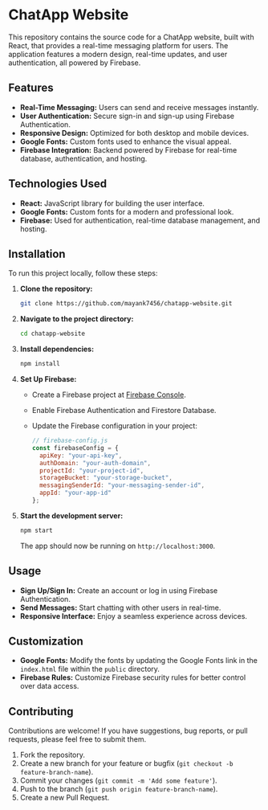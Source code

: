 # ChatApp Website

This repository contains the source code for a ChatApp website, built with React, that provides a real-time messaging platform for users. The application features a modern design, real-time updates, and user authentication, all powered by Firebase.

## Features

- **Real-Time Messaging:** Users can send and receive messages instantly.
- **User Authentication:** Secure sign-in and sign-up using Firebase Authentication.
- **Responsive Design:** Optimized for both desktop and mobile devices.
- **Google Fonts:** Custom fonts used to enhance the visual appeal.
- **Firebase Integration:** Backend powered by Firebase for real-time database, authentication, and hosting.

## Technologies Used

- **React:** JavaScript library for building the user interface.
- **Google Fonts:** Custom fonts for a modern and professional look.
- **Firebase:** Used for authentication, real-time database management, and hosting.

## Installation

To run this project locally, follow these steps:

1. **Clone the repository:**

    ```bash
    git clone https://github.com/mayank7456/chatapp-website.git
    ```

2. **Navigate to the project directory:**

    ```bash
    cd chatapp-website
    ```

3. **Install dependencies:**

    ```bash
    npm install
    ```

4. **Set Up Firebase:**

    - Create a Firebase project at [Firebase Console](https://console.firebase.google.com/).
    - Enable Firebase Authentication and Firestore Database.
    - Update the Firebase configuration in your project:

      ```javascript
      // firebase-config.js
      const firebaseConfig = {
        apiKey: "your-api-key",
        authDomain: "your-auth-domain",
        projectId: "your-project-id",
        storageBucket: "your-storage-bucket",
        messagingSenderId: "your-messaging-sender-id",
        appId: "your-app-id"
      };
      ```

5. **Start the development server:**

    ```bash
    npm start
    ```

    The app should now be running on `http://localhost:3000`.

## Usage

- **Sign Up/Sign In:** Create an account or log in using Firebase Authentication.
- **Send Messages:** Start chatting with other users in real-time.
- **Responsive Interface:** Enjoy a seamless experience across devices.

## Customization

- **Google Fonts:** Modify the fonts by updating the Google Fonts link in the `index.html` file within the `public` directory.
- **Firebase Rules:** Customize Firebase security rules for better control over data access.

## Contributing

Contributions are welcome! If you have suggestions, bug reports, or pull requests, please feel free to submit them.

1. Fork the repository.
2. Create a new branch for your feature or bugfix (`git checkout -b feature-branch-name`).
3. Commit your changes (`git commit -m 'Add some feature'`).
4. Push to the branch (`git push origin feature-branch-name`).
5. Create a new Pull Request.



